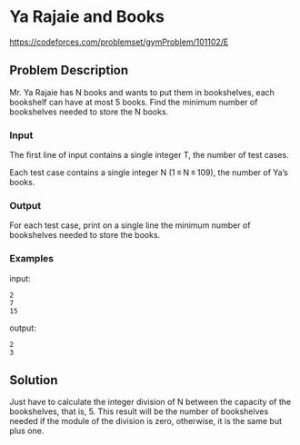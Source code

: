 # Ya Rajaie and Books
https://codeforces.com/problemset/gymProblem/101102/E

## Problem Description
Mr. Ya Rajaie has N books and wants to put them in bookshelves, each bookshelf can have at most 5 books. Find the minimum number of bookshelves needed to store the N books.

### Input
The first line of input contains a single integer T, the number of test cases.

Each test case contains a single integer N (1 ≤ N ≤ 109), the number of Ya’s books.

### Output
For each test case, print on a single line the minimum number of bookshelves needed to store the books.

### Examples
input:
```
2
7
15
```

output:
```
2
3
```

## Solution
Just have to calculate the integer division of N between the capacity of the bookshelves, that is, 5. This result will be the number of bookshelves needed if the module of the division is zero, otherwise, it is the same but plus one.